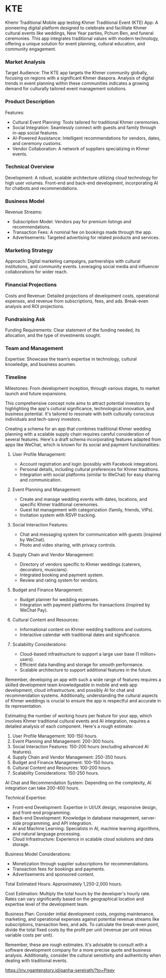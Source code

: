 # KTE
Khemr Traditional Mobile app testing
Khmer Traditional Event (KTE) App: A pioneering digital platform designed to celebrate and facilitate Khmer cultural events like weddings, New Year parties, Pchum Ben, and funeral ceremonies. This app integrates traditional values with modern technology, offering a unique solution for event planning, cultural education, and community engagement.

### Market Analysis
Target Audience: The KTE app targets the Khmer community globally, focusing on regions with a significant Khmer diaspora. Analysis of digital trends in event planning within these communities indicates a growing demand for culturally tailored event management solutions.

### Product Description
Features:
   - Cultural Event Planning: Tools tailored for traditional Khmer ceremonies.
   - Social Integration: Seamlessly connect with guests and family through in-app social features.
   - AI-Powered Assistance: Intelligent recommendations for vendors, dates, and ceremony customs.
   - Vendor Collaboration: A network of suppliers specializing in Khmer events.

### Technical Overview
Development: A robust, scalable architecture utilizing cloud technology for high user volumes. Front-end and back-end development, incorporating AI for chatbots and recommendations.

### Business Model
Revenue Streams: 
   - Subscription Model: Vendors pay for premium listings and recommendations.
   - Transaction Fees: A nominal fee on bookings made through the app.
   - Advertisements: Targeted advertising for related products and services.

### Marketing Strategy
Approach: Digital marketing campaigns, partnerships with cultural institutions, and community events. Leveraging social media and influencer collaborations for wider reach.

### Financial Projections
Costs and Revenue: Detailed projections of development costs, operational expenses, and revenue from subscriptions, fees, and ads. Break-even analysis and ROI projections.

### Fundraising Ask
Funding Requirements: Clear statement of the funding needed, its allocation, and the type of investments sought.

### Team and Management
Expertise: Showcase the team’s expertise in technology, cultural knowledge, and business acumen.

### Timeline
Milestones: From development inception, through various stages, to market launch and future expansions.

This comprehensive concept note aims to attract potential investors by highlighting the app's cultural significance, technological innovation, and business potential. It's tailored to resonate with both culturally conscious individuals and tech-savvy investors.


Creating a schema for an app that combines traditional Khmer wedding planning with a scalable supply chain requires careful consideration of several features. Here's a draft schema incorporating features adapted from apps like WeChat, which is known for its social and payment functionalities:

1. User Profile Management:
   - Account registration and login (possibly with Facebook integration).
   - Personal details, including cultural preferences for Khmer traditions.
   - Integration with social platforms (similar to WeChat) for easy sharing and communication.

2. Event Planning and Management:
   - Create and manage wedding events with dates, locations, and specific Khmer traditional ceremonies.
   - Guest list management with categorization (family, friends, VIPs).
   - Invitation system with RSVP tracking.

3. Social Interaction Features:
   - Chat and messaging system for communication with guests (inspired by WeChat).
   - Photo and video sharing, with privacy controls.

4. Supply Chain and Vendor Management:
   - Directory of vendors specific to Khmer weddings (caterers, decorators, musicians).
   - Integrated booking and payment system.
   - Review and rating system for vendors.

5. Budget and Finance Management:
   - Budget planner for wedding expenses.
   - Integration with payment platforms for transactions (inspired by WeChat Pay).

6. Cultural Content and Resources:
   - Informational content on Khmer wedding traditions and customs.
   - Interactive calendar with traditional dates and significance.

7. Scalability Considerations:
   - Cloud-based infrastructure to support a large user base (1 million+ users).
   - Efficient data handling and storage for smooth performance.
   - Scalable architecture to support additional features in the future.

Remember, developing an app with such a wide range of features requires a skilled development team knowledgeable in mobile and web app development, cloud infrastructure, and possibly AI for chat and recommendation systems. Additionally, understanding the cultural aspects of Khmer weddings is crucial to ensure the app is respectful and accurate in its representation.


Estimating the number of working hours per feature for your app, which involves Khmer traditional cultural events and AI integration, requires a detailed analysis of each component. Here's a rough estimate:

1. User Profile Management: 100-150 hours.
2. Event Planning and Management: 200-300 hours.
3. Social Interaction Features: 150-200 hours (excluding advanced AI features).
4. Supply Chain and Vendor Management: 250-350 hours.
5. Budget and Finance Management: 100-150 hours.
6. Cultural Content and Resources: 100-200 hours.
7. Scalability Considerations: 150-250 hours.

AI Chat and Recommendation System: Depending on the complexity, AI integration can take 200-400 hours.

Technical Expertise:
- Front-end Development: Expertise in UI/UX design, responsive design, and front-end programming.
- Back-end Development: Knowledge in database management, server-side programming, and API integration.
- AI and Machine Learning: Specialists in AI, machine learning algorithms, and natural language processing.
- Cloud Infrastructure: Experience in scalable cloud solutions and data storage.

Business Model Considerations:
- Monetization through supplier subscriptions for recommendations.
- Transaction fees for bookings and payments.
- Advertisements and sponsored content.

Total Estimated Hours: Approximately 1,250-2,000 hours. 

Cost Estimation: Multiply the total hours by the developer's hourly rate. Rates can vary significantly based on the geographical location and expertise level of the development team.

Business Plan: Consider initial development costs, ongoing maintenance, marketing, and operational expenses against potential revenue streams like subscriptions, transaction fees, and ads. To calculate the break-even point, divide the total fixed costs by the profit per unit (revenue per unit minus variable costs per unit).

Remember, these are rough estimates. It's advisable to consult with a software development company for a more precise quote and business analysis. Additionally, consider the cultural sensitivity and authenticity when dealing with traditional events.




https://inv.ngantenstory.id/panha-sereirath/?to=Pisey
